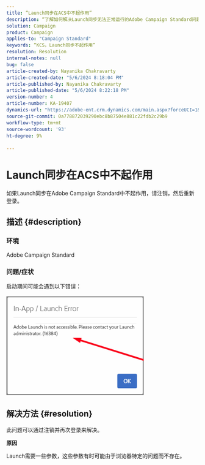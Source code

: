 ```yaml
---
title: “Launch同步在ACS中不起作用”
description: “了解如何解决Launch同步无法正常运行的Adobe Campaign Standard问题。”
solution: Campaign
product: Campaign
applies-to: "Campaign Standard"
keywords: “KCS，Launch同步不起作用”
resolution: Resolution
internal-notes: null
bug: false
article-created-by: Nayanika Chakravarty
article-created-date: "5/6/2024 8:18:04 PM"
article-published-by: Nayanika Chakravarty
article-published-date: "5/6/2024 8:22:18 PM"
version-number: 4
article-number: KA-19407
dynamics-url: "https://adobe-ent.crm.dynamics.com/main.aspx?forceUCI=1&pagetype=entityrecord&etn=knowledgearticle&id=cc7d16b9-e50b-ef11-9f8a-6045bd0065b6"
source-git-commit: 0a778872039290ebc8b87504e881c22fdb2c29b9
workflow-type: tm+mt
source-wordcount: '93'
ht-degree: 9%

---
```


# Launch同步在ACS中不起作用


如果Launch同步在Adobe Campaign Standard中不起作用，请注销，然后重新登录。

## 描述 {#description}


### <b>环境</b>

Adobe Campaign Standard

### <b>问题/症状</b>

启动期间可能会遇到以下错误：
<br><br>![](assets/___cd7d16b9-e50b-ef11-9f8a-6045bd0065b6___.png)<br>

## 解决方法 {#resolution}


此问题可以通过注销并再次登录来解决。

<b>原因</b>

Launch需要一些参数，这些参数有时可能由于浏览器特定的问题而不存在。
